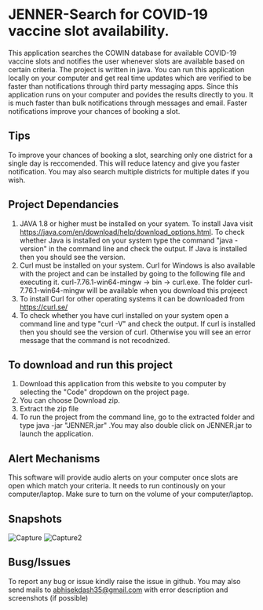 
# JENNER-Search for COVID-19 vaccine slot availability.

This application searches the COWIN database for available COVID-19 vaccine slots and notifies the user whenever slots are available based on certain criteria.
The project is written in java. You can run this application locally on your computer and get real time updates which are verified to be faster than notifications through third party messaging apps. Since this application runs on your computer and povides the results directly to you. It is much faster than bulk notifications through messages and email.  Faster notifications improve your chances of booking a slot.

## Tips
To improve your chances of booking a slot, searching only one district for a single day is reccomended. This will reduce latency and give you faster notification. You may also search multiple districts for multiple dates if you wish. 

## Project Dependancies
1) JAVA 1.8 or higher must be installed on your syatem. 
To install Java visit https://java.com/en/download/help/download_options.html. To check whether Java is installed on your system type the command "java -version" in the command line and check the output. If Java is installed then you should see the version.
2) Curl must be installed on your system. Curl for Windows is also available with the project and can be installed by going to the following file and executing it.
  curl-7.76.1-win64-mingw -> bin -> curl.exe. The folder curl-7.76.1-win64-mingw will be available when you download this projeect
3) To install Curl for other operating systems it can be downloaded from https://curl.se/
4) To check whether you have curl installed on your system open a command line and type "curl -V" and check the output. If curl is installed then you should see the version of curl. Otherwise you will see an error message that the command is not recodnized.

## To download and run this project
1) Download this application from this website to you computer by selecting the "Code" dropdown on the project page. 
2) You can choose Download zip.
3) Extract the zip file
4) To run the project from the command line, go to the extracted folder and type java -jar "JENNER.jar" .You may also double click on JENNER.jar to launch the application.

## Alert Mechanisms
This software will provide audio alerts on your computer once slots are open which match your criteria. It needs to run continously on your computer/laptop. Make sure to turn on the volume of your computer/laptop.

## Snapshots

![Capture](https://user-images.githubusercontent.com/72568856/119268024-9e84cf00-bc0e-11eb-9452-45ec02ebb084.PNG)
![Capture2](https://user-images.githubusercontent.com/72568856/119273685-a00fc080-bc29-11eb-8480-a26607cbc89d.PNG)

## Busg/Issues
To report any bug or issue kindly raise the issue in github.
You may also send mails to abhisekdash35@gmail.com with error description and screenshots (if possible)
